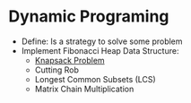 # Dynamic Programing

- Define: Is a strategy to solve some problem
- Implement Fibonacci Heap Data Structure:
  + [Knapsack Problem](./Knapsack-Problem.py)
  + Cutting Rob
  + Longest Common Subsets (LCS)
  + Matrix Chain Multiplication